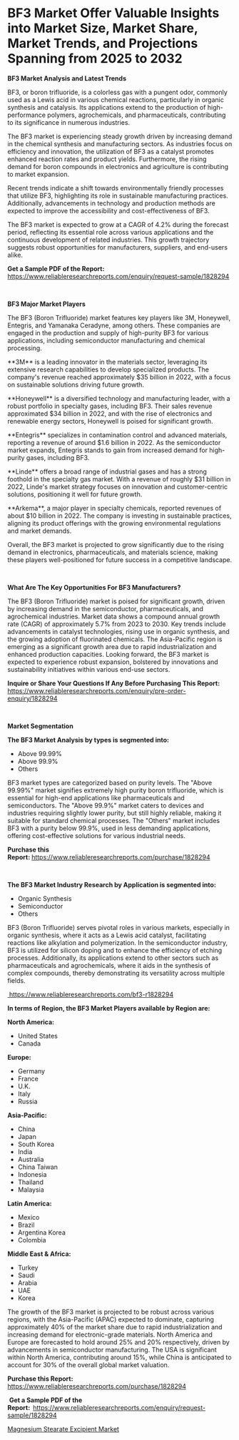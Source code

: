 <p><h1>BF3 Market Offer Valuable Insights into Market Size, Market Share, Market Trends, and Projections Spanning from 2025 to 2032</h1></p><p><strong>BF3 Market Analysis and Latest Trends</strong></p>
<p><p>BF3, or boron trifluoride, is a colorless gas with a pungent odor, commonly used as a Lewis acid in various chemical reactions, particularly in organic synthesis and catalysis. Its applications extend to the production of high-performance polymers, agrochemicals, and pharmaceuticals, contributing to its significance in numerous industries.</p><p>The BF3 market is experiencing steady growth driven by increasing demand in the chemical synthesis and manufacturing sectors. As industries focus on efficiency and innovation, the utilization of BF3 as a catalyst promotes enhanced reaction rates and product yields. Furthermore, the rising demand for boron compounds in electronics and agriculture is contributing to market expansion.</p><p>Recent trends indicate a shift towards environmentally friendly processes that utilize BF3, highlighting its role in sustainable manufacturing practices. Additionally, advancements in technology and production methods are expected to improve the accessibility and cost-effectiveness of BF3.</p><p>The BF3 market is expected to grow at a CAGR of 4.2% during the forecast period, reflecting its essential role across various applications and the continuous development of related industries. This growth trajectory suggests robust opportunities for manufacturers, suppliers, and end-users alike.</p></p>
<p><strong>Get a Sample PDF of the Report:&nbsp;</strong> <a href="https://www.reliableresearchreports.com/enquiry/request-sample/1828294?utm_campaign=2745&utm_medium=2&utm_source=Github&utm_content=ia&utm_term=01042025&utm_id=bf3">https://www.reliableresearchreports.com/enquiry/request-sample/1828294</a></p>
<p>&nbsp;</p>
<p><strong>BF3 Major Market Players</strong></p>
<p><p>The BF3 (Boron Trifluoride) market features key players like 3M, Honeywell, Entegris, and Yamanaka Ceradyne, among others. These companies are engaged in the production and supply of high-purity BF3 for various applications, including semiconductor manufacturing and chemical processing.</p><p>**3M** is a leading innovator in the materials sector, leveraging its extensive research capabilities to develop specialized products. The company's revenue reached approximately $35 billion in 2022, with a focus on sustainable solutions driving future growth.</p><p>**Honeywell** is a diversified technology and manufacturing leader, with a robust portfolio in specialty gases, including BF3. Their sales revenue approximated $34 billion in 2022, and with the rise of electronics and renewable energy sectors, Honeywell is poised for significant growth.</p><p>**Entegris** specializes in contamination control and advanced materials, reporting a revenue of around $1.6 billion in 2022. As the semiconductor market expands, Entegris stands to gain from increased demand for high-purity gases, including BF3.</p><p>**Linde** offers a broad range of industrial gases and has a strong foothold in the specialty gas market. With a revenue of roughly $31 billion in 2022, Linde's market strategy focuses on innovation and customer-centric solutions, positioning it well for future growth.</p><p>**Arkema**, a major player in specialty chemicals, reported revenues of about $10 billion in 2022. The company is investing in sustainable practices, aligning its product offerings with the growing environmental regulations and market demands.</p><p>Overall, the BF3 market is projected to grow significantly due to the rising demand in electronics, pharmaceuticals, and materials science, making these players well-positioned for future success in a competitive landscape.</p></p>
<p>&nbsp;</p>
<p><strong>What Are The Key Opportunities For BF3 Manufacturers?</strong></p>
<p><p>The BF3 (Boron Trifluoride) market is poised for significant growth, driven by increasing demand in the semiconductor, pharmaceuticals, and agrochemical industries. Market data shows a compound annual growth rate (CAGR) of approximately 5.7% from 2023 to 2030. Key trends include advancements in catalyst technologies, rising use in organic synthesis, and the growing adoption of fluorinated chemicals. The Asia-Pacific region is emerging as a significant growth area due to rapid industrialization and enhanced production capacities. Looking forward, the BF3 market is expected to experience robust expansion, bolstered by innovations and sustainability initiatives within various end-use sectors.</p></p>
<p><strong>Inquire or Share Your Questions If Any Before Purchasing This Report:</strong> <a href="https://www.reliableresearchreports.com/enquiry/pre-order-enquiry/1828294?utm_campaign=2745&utm_medium=2&utm_source=Github&utm_content=ia&utm_term=01042025&utm_id=bf3">https://www.reliableresearchreports.com/enquiry/pre-order-enquiry/1828294</a></p>
<p>&nbsp;</p>
<p><strong>Market Segmentation</strong></p>
<p><strong>The BF3 Market Analysis by types is segmented into:</strong></p>
<p><ul><li>Above 99.99%</li><li>Above 99.9%</li><li>Others</li></ul></p>
<p><p>BF3 market types are categorized based on purity levels. The "Above 99.99%" market signifies extremely high purity boron trifluoride, which is essential for high-end applications like pharmaceuticals and semiconductors. The "Above 99.9%" market caters to devices and industries requiring slightly lower purity, but still highly reliable, making it suitable for standard chemical processes. The "Others" market includes BF3 with a purity below 99.9%, used in less demanding applications, offering cost-effective solutions for various industrial needs.</p></p>
<p><strong>Purchase this Report:&nbsp;</strong><a href="https://www.reliableresearchreports.com/purchase/1828294?utm_campaign=2745&utm_medium=2&utm_source=Github&utm_content=ia&utm_term=01042025&utm_id=bf3">https://www.reliableresearchreports.com/purchase/1828294</a></p>
<p>&nbsp;</p>
<p><strong>The BF3 Market Industry Research by Application is segmented into:</strong></p>
<p><ul><li>Organic Synthesis</li><li>Semiconductor</li><li>Others</li></ul></p>
<p><p>BF3 (Boron Trifluoride) serves pivotal roles in various markets, especially in organic synthesis, where it acts as a Lewis acid catalyst, facilitating reactions like alkylation and polymerization. In the semiconductor industry, BF3 is utilized for silicon doping and to enhance the efficiency of etching processes. Additionally, its applications extend to other sectors such as pharmaceuticals and agrochemicals, where it aids in the synthesis of complex compounds, thereby demonstrating its versatility across multiple fields.</p></p>
<p><a href="https://www.reliableresearchreports.com/bf3-r1828294?utm_campaign=2745&utm_medium=2&utm_source=Github&utm_content=ia&utm_term=01042025&utm_id=bf3">&nbsp;https://www.reliableresearchreports.com/bf3-r1828294</a></p>
<p><strong>In terms of Region, the BF3 Market Players available by Region are:</strong></p>
<p>
    <p> <strong> North America: </strong>
        <ul>
            <li>United States</li>
            <li>Canada</li>
        </ul>
        </p> 
    <p> <strong> Europe: </strong>
        <ul>
            <li>Germany</li>
            <li>France</li>
            <li>U.K.</li>
            <li>Italy</li>
            <li>Russia</li>
        </ul>
        </p> 
    <p> <strong> Asia-Pacific: </strong>
        <ul>
            <li>China</li>
            <li>Japan</li>
            <li>South Korea</li>
            <li>India</li>
            <li>Australia</li>
            <li>China Taiwan</li>
            <li>Indonesia</li>
            <li>Thailand</li>
            <li>Malaysia</li>
        </ul>
        </p> 
    <p> <strong> Latin America: </strong>
        <ul>
            <li>Mexico</li>
            <li>Brazil</li>
            <li>Argentina Korea</li>
            <li>Colombia</li>
        </ul>
        </p> 
    <p> <strong> Middle East & Africa: </strong>
        <ul>
            <li>Turkey</li>
            <li>Saudi</li>
            <li>Arabia</li>
            <li>UAE</li>
            <li>Korea</li>
        </ul>
    </p>
    </p>
<p><p>The growth of the BF3 market is projected to be robust across various regions, with the Asia-Pacific (APAC) expected to dominate, capturing approximately 40% of the market share due to rapid industrialization and increasing demand for electronic-grade materials. North America and Europe are forecasted to hold around 25% and 20% respectively, driven by advancements in semiconductor manufacturing. The USA is significant within North America, contributing around 15%, while China is anticipated to account for 30% of the overall global market valuation.</p></p>
<p><strong>Purchase this Report: </strong><a href="https://www.reliableresearchreports.com/purchase/1828294?utm_campaign=2745&utm_medium=2&utm_source=Github&utm_content=ia&utm_term=01042025&utm_id=bf3">https://www.reliableresearchreports.com/purchase/1828294</a></p>
<p>&nbsp;<strong>Get a Sample PDF of the Report:&nbsp;&nbsp;</strong><a href="https://www.reliableresearchreports.com/enquiry/request-sample/1828294?utm_campaign=2745&utm_medium=2&utm_source=Github&utm_content=ia&utm_term=01042025&utm_id=bf3">https://www.reliableresearchreports.com/enquiry/request-sample/1828294</a></p>
<p><strong></strong></p>
<p><p><a href="https://github.com/ezahdyre/Market-Research-Report-List-1/blob/main/magnesium-stearate-excipient-market.md?utm_campaign=2745&utm_medium=2&utm_source=Github&utm_content=ia&utm_term=01042025&utm_id=bf3">Magnesium Stearate Excipient Market</a></p></p>